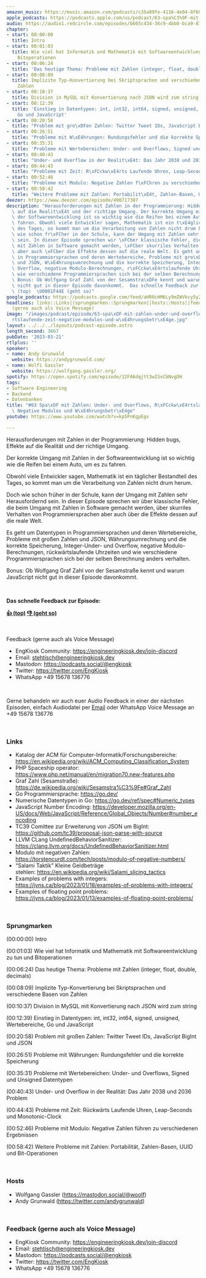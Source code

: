 ```yaml
---
amazon_music: https://music.amazon.com/podcasts/c35a09fe-4116-4e04-8f68-77d61b112e46/episodes/8edb268d-795b-44f3-a2c5-7807b1407916/engineering-kiosk-63-spa%C3%9F-mit-zahlen-under--und-overflows-r%C3%BCckw%C3%A4rtslaufende-zeit-negative-modulos-und-w%C3%A4hrungsbetr%C3%A4ge
apple_podcasts: https://podcasts.apple.com/us/podcast/63-spa%C3%9F-mit-zahlen-under-und-overflows-r%C3%BCckw%C3%A4rtslaufende/id1603082924?i=1000605102917&uo=4
audio: https://audio1.redcircle.com/episodes/b665c434-36c9-4bb8-bca9-87424d1a8779/stream.mp3
chapter:
- start: 00:00:00
  title: Intro
- start: 00:01:03
  title: Wie viel hat Informatik und Mathematik mit Softwareentwicklung zu tun und
    Bitoperationen
- start: 00:06:24
  title: 'Das heutige Thema: Probleme mit Zahlen (integer, float, double, decimals)'
- start: 00:08:09
  title: Implizite Typ-Konvertierung bei Skriptsprachen und verschiedene Basen von
    Zahlen
- start: 00:10:37
  title: Division in MySQL mit Konvertierung nach JSON wird zum string
- start: 00:12:39
  title: 'Einstieg in Datentypen: int, int32, int64, signed, unsigned, Wertebereiche,
    Go und JavaScript'
- start: 00:20:58
  title: "Problem mit gro\xDFen Zahlen: Twitter Tweet IDs, JavaScript BigInt und JSON"
- start: 00:26:51
  title: "Probleme mit W\xE4hrungen: Rundungsfehler und die korrekte Speicherung"
- start: 00:35:31
  title: 'Probleme mit Wertebereichen: Under- und Overflows, Signed und Unsigned Datentypen'
- start: 00:40:43
  title: "Under- und Overflow in der Realit\xE4t: Das Jahr 2038 und 2036 Problem"
- start: 00:44:43
  title: "Probleme mit Zeit: R\xFCckw\xE4rts Laufende Uhren, Leap-Seconds und Monotonic-Clock"
- start: 00:52:46
  title: "Probleme mit Modulo: Negative Zahlen f\xFChren zu verschiedenen Ergebnissen"
- start: 00:58:42
  title: "Weitere Probleme mit Zahlen: Portabilit\xE4t, Zahlen-Basen, UUID und Bit-Operationen"
deezer: https://www.deezer.com/episode/490717307
description: "Herausforderungen mit Zahlen in der Programmierung: Hidden bugs, Effekte\
  \ auf die Realit\xE4t und der richtige Umgang. Der korrekte Umgang mit Zahlen in\
  \ der Softwareentwicklung ist so wichtig wie die Reifen bei einem Auto, um es zu\
  \ fahren. Obwohl viele Entwickler sagen, Mathematik ist ein t\xE4glicher Bestandteil\
  \ des Tages, so kommt man um die Verarbeitung von Zahlen nicht drum herum. Doch\
  \ wie schon fr\xFCher in der Schule, kann der Umgang mit Zahlen sehr Herausfordernd\
  \ sein. In dieser Episode sprechen wir \xFCber klassische Fehler, die beim Umgang\
  \ mit Zahlen in Software gemacht werden, \xFCber skurriles Verhalten von Programmiersprachen\
  \ aber auch \xFCber die Effekte dessen auf die reale Welt. Es geht um Datentypen\
  \ in Programmiersprachen und deren Wertebereiche, Probleme mit gro\xDFen Zahlen\
  \ und JSON, W\xE4hrungsumrechnung und die korrekte Speicherung, Integer-Under- und\
  \ Overflow, negative Modulo-Berechnungen, r\xFCckw\xE4rtslaufende Uhrzeiten und\
  \ wie verschiedene Programmiersprachen sich bei der selben Berechnung anders verhalten.\
  \ Bonus: Ob Wolfgang Graf Zahl von der Sesamstra\xDFe kennt und warum JavaScript\
  \ nicht gut in dieser Episode davonkommt.  Das schnelle Feedback zur Episode: \U0001F44D\
  \ (top)  \U0001F44E (geht so)"
google_podcasts: https://podcasts.google.com/feed/aHR0cHM6Ly9mZWVkcy5yZWRjaXJjbGUuY29tLzBlY2ZkZmQ3LWZkYTEtNGMzZC05NTE1LTQ3NjcyN2Y5ZGY1ZQ/episode/MTMyOTE1OTUtYjI4NS00MzdiLWJkNjMtMjRjMjc3ZDM3ZWQ3?sa=X&ved=2ahUKEwi87Lylk-z9AhUez8kDHdtdAYQQkfYCegQIARAF
headlines: links::Links||sprungmarken::Sprungmarken||hosts::Hosts||feedback-gerne-auch-als-voice-message::Feedback
  (gerne auch als Voice Message)
image: "/images/podcast/episode/63-spa\xDF-mit-zahlen-under-und-overflows-r\xFCckw\xE4\
  rtslaufende-zeit-negative-modulos-und-w\xE4hrungsbetr\xE4ge.jpg"
layout: ../../../layouts/podcast-episode.astro
length_second: 3667
pubDate: '2023-03-21'
rtlplus: ''
speaker:
- name: Andy Grunwald
  website: https://andygrunwald.com/
- name: Wolfi Gassler
  website: https://wolfgang.gassler.org/
spotify: https://open.spotify.com/episode/12FA6dqjtt3wISvCbNvgDH
tags:
- Software Engineering
- Backend
- Datenbanken
title: "#63 Spa\xDF mit Zahlen: Under- und Overflows, R\xFCckw\xE4rtslaufende Zeit,\
  \ Negative Modulos und W\xE4hrungsbetr\xE4ge"
youtube: https://www.youtube.com/watch?v=kp5PnKgpEgs

---
```

<p>Herausforderungen mit Zahlen in der Programmierung: Hidden bugs, Effekte auf die Realität und der richtige Umgang.</p><p>Der korrekte Umgang mit Zahlen in der Softwareentwicklung ist so wichtig wie die Reifen bei einem Auto, um es zu fahren.</p><p>Obwohl viele Entwickler sagen, Mathematik ist ein täglicher Bestandteil des Tages, so kommt man um die Verarbeitung von Zahlen nicht drum herum.</p><p>Doch wie schon früher in der Schule, kann der Umgang mit Zahlen sehr Herausfordernd sein. In dieser Episode sprechen wir über klassische Fehler, die beim Umgang mit Zahlen in Software gemacht werden, über skurriles Verhalten von Programmiersprachen aber auch über die Effekte dessen auf die reale Welt.</p><p>Es geht um Datentypen in Programmiersprachen und deren Wertebereiche, Probleme mit großen Zahlen und JSON, Währungsumrechnung und die korrekte Speicherung, Integer-Under- und Overflow, negative Modulo-Berechnungen, rückwärtslaufende Uhrzeiten und wie verschiedene Programmiersprachen sich bei der selben Berechnung anders verhalten.</p><p>Bonus: Ob Wolfgang Graf Zahl von der Sesamstraße kennt und warum JavaScript nicht gut in dieser Episode davonkommt.</p><p><br></p><p><strong>Das schnelle Feedback zur Episode:</strong></p><p><a href="https://api.openpodcast.dev/feedback/63/upvote" rel="nofollow"><strong>👍 (top)</strong></a><strong>  </strong><a href="https://api.openpodcast.dev/feedback/63/downvote" rel="nofollow"><strong>👎 (geht so)</strong></a></p><p><br></p><p>Feedback (gerne auch als Voice Message)</p><ul><li>EngKiosk Community: <a href="https://engineeringkiosk.dev/join-discord">https://engineeringkiosk.dev/join-discord</a> </li><li>Email: <a href="mailto:stehtisch@engineeringkiosk.dev" rel="nofollow">stehtisch@engineeringkiosk.dev</a></li><li>Mastodon: <a href="https://podcasts.social/@engkiosk" rel="nofollow">https://podcasts.social/@engkiosk</a></li><li>Twitter: <a href="https://twitter.com/EngKiosk" rel="nofollow">https://twitter.com/EngKiosk</a></li><li>WhatsApp +49 15678 136776</li></ul><p><br></p><p>Gerne behandeln wir auch euer Audio Feedback in einer der nächsten Episoden, einfach Audiodatei per <a href="https://engineeringkiosk.dev/kontakt/">Email</a> oder WhatsApp Voice Message an +49 15678 136776</p><p><br></p><h3 id="links">Links</h3><ul><li>Katalog der ACM für Computer-Informatik/Forschungsbereiche: <a href="https://en.wikipedia.org/wiki/ACM_Computing_Classification_System" rel="nofollow">https://en.wikipedia.org/wiki/ACM_Computing_Classification_System</a> </li><li>PHP Spaceship operator: <a href="https://www.php.net/manual/en/migration70.new-features.php" rel="nofollow">https://www.php.net/manual/en/migration70.new-features.php</a></li><li>Graf Zahl (Sesamstraße): <a href="https://de.wikipedia.org/wiki/Sesamstra%C3%9Fe#Graf_Zahl" rel="nofollow">https://de.wikipedia.org/wiki/Sesamstra%C3%9Fe#Graf_Zahl</a></li><li>Go Programmiersprache: <a href="https://go.dev/" rel="nofollow">https://go.dev/</a></li><li>Numerische Datentypen in Go: <a href="https://go.dev/ref/spec#Numeric_types" rel="nofollow">https://go.dev/ref/spec#Numeric_types</a></li><li>JavaScript Number Encoding: <a href="https://developer.mozilla.org/en-US/docs/Web/JavaScript/Reference/Global_Objects/Number#number_encoding" rel="nofollow">https://developer.mozilla.org/en-US/docs/Web/JavaScript/Reference/Global_Objects/Number#number_encoding</a></li><li>TC39 Comittee zur Erweiterung von JSON um BigInt: <a href="https://github.com/tc39/proposal-json-parse-with-source" rel="nofollow">https://github.com/tc39/proposal-json-parse-with-source</a></li><li>LLVM CLang UndefinedBehaviorSanitizer: <a href="https://clang.llvm.org/docs/UndefinedBehaviorSanitizer.html" rel="nofollow">https://clang.llvm.org/docs/UndefinedBehaviorSanitizer.html</a></li><li>Modulo mit negativen Zahlen: <a href="https://torstencurdt.com/tech/posts/modulo-of-negative-numbers/" rel="nofollow">https://torstencurdt.com/tech/posts/modulo-of-negative-numbers/</a></li><li>“Salami Taktik” Kleine Geldbeträge stehlen: <a href="https://en.wikipedia.org/wiki/Salami_slicing_tactics" rel="nofollow">https://en.wikipedia.org/wiki/Salami_slicing_tactics</a> </li><li>Examples of problems with integers: <a href="https://jvns.ca/blog/2023/01/18/examples-of-problems-with-integers/" rel="nofollow">https://jvns.ca/blog/2023/01/18/examples-of-problems-with-integers/</a></li><li>Examples of floating point problems: <a href="https://jvns.ca/blog/2023/01/13/examples-of-floating-point-problems/" rel="nofollow">https://jvns.ca/blog/2023/01/13/examples-of-floating-point-problems/</a></li></ul><p><br></p><h3 id="sprungmarken">Sprungmarken</h3><p>(00:00:00) Intro</p><p>(00:01:03) Wie viel hat Informatik und Mathematik mit Softwareentwicklung zu tun und Bitoperationen</p><p>(00:06:24) Das heutige Thema: Probleme mit Zahlen (integer, float, double, decimals)</p><p>(00:08:09) Implizite Typ-Konvertierung bei Skriptsprachen und verschiedene Basen von Zahlen</p><p>(00:10:37) Division in MySQL mit Konvertierung nach JSON wird zum string</p><p>(00:12:39) Einstieg in Datentypen: int, int32, int64, signed, unsigned, Wertebereiche, Go und JavaScript</p><p>(00:20:58) Problem mit großen Zahlen: Twitter Tweet IDs, JavaScript BigInt und JSON</p><p>(00:26:51) Probleme mit Währungen: Rundungsfehler und die korrekte Speicherung</p><p>(00:35:31) Probleme mit Wertebereichen: Under- und Overflows, Signed und Unsigned Datentypen</p><p>(00:40:43) Under- und Overflow in der Realität: Das Jahr 2038 und 2036 Problem</p><p>(00:44:43) Probleme mit Zeit: Rückwärts Laufende Uhren, Leap-Seconds und Monotonic-Clock</p><p>(00:52:46) Probleme mit Modulo: Negative Zahlen führen zu verschiedenen Ergebnissen</p><p>(00:58:42) Weitere Probleme mit Zahlen: Portabilität, Zahlen-Basen, UUID und Bit-Operationen</p><p><br></p><h3 id="hosts">Hosts</h3><ul><li>Wolfgang Gassler (<a href="https://mastodon.social/@woolf" rel="nofollow">https://mastodon.social/@woolf</a>)</li><li>Andy Grunwald (<a href="https://twitter.com/andygrunwald" rel="nofollow">https://twitter.com/andygrunwald</a>)</li></ul><p><br></p><h3 id="feedback-gerne-auch-als-voice-message">Feedback (gerne auch als Voice Message)</h3><ul><li>EngKiosk Community: <a href="https://engineeringkiosk.dev/join-discord">https://engineeringkiosk.dev/join-discord</a> </li><li>Email: <a href="mailto:stehtisch@engineeringkiosk.dev" rel="nofollow">stehtisch@engineeringkiosk.dev</a></li><li>Mastodon: <a href="https://podcasts.social/@engkiosk" rel="nofollow">https://podcasts.social/@engkiosk</a></li><li>Twitter: <a href="https://twitter.com/EngKiosk" rel="nofollow">https://twitter.com/EngKiosk</a></li><li>WhatsApp +49 15678 136776</li></ul>
